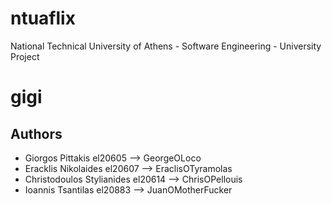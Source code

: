 # ntuaflix
National Technical University of Athens - Software Engineering - University Project
# gigi

## Authors
+ Giorgos Pittakis el20605 --> GeorgeOLoco
+ Eracklis Nikolaides el20607 --> EraclisOTyramolas
+ Christodoulos Stylianides el20614 --> ChrisOPellouis
+ Ioannis Tsantilas el20883 --> JuanOMotherFucker
